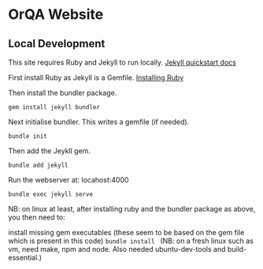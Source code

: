 # OrQA Website


## Local Development


This site requires Ruby and Jekyll to run locally. [Jekyll quickstart docs](https://jekyllrb.com/docs/)

First install Ruby as Jekyll is a Gemfile. 
[Installing Ruby](https://www.ruby-lang.org/en/documentation/installation/)

Then install the bundler package.


```gem install jekyll bundler```

Next initialise bundler. This writes a gemfile (if needed).


```bundle init```

Then add the Jeykll gem.

```bundle add jekyll```

Run the webserver at: locahost:4000

```bundle exec jekyll serve```  


NB: on linux at least, after installing ruby and the bundler package as above, you then need to:

install missing gem executables (these seem to be based on the gem file which is present in this code)
```bundle install ```
(NB: on a fresh linux such as vm, need make, npm and node. Also needed ubuntu-dev-tools and build-essential.)
